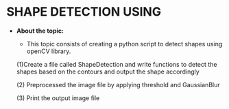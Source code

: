 # SHAPE DETECTION USING 

- **About the topic:** 
    - This topic consists of creating a python script to detect shapes using openCV library.
   
    
    (1)Create a file called ShapeDetection and write functions to detect the shapes based on the contours and output the shape accordingly

    (2) Preprocessed the image file by applying threshold and GaussianBlur

    (3) Print the output image file

  

